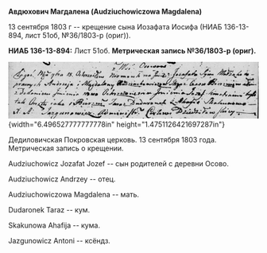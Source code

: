 **Авдюхович Магдалена (Audziuchowiczowa Magdalena)**

13 сентября 1803 г -- крещение сына Иозафата Иосифа (НИАБ 136-13-894,
лист 51об, №36/1803-р (ориг)).

**НИАБ 136-13-894:** Лист 51об. **Метрическая запись №36/1803-р
(ориг).**

![](./media/88fde7853116ad0112afd03dfbab0cf41d352822.png){width="6.496527777777778in"
height="1.4751126421697287in"}

Дедиловичская Покровская церковь. 13 сентября 1803 года. Метрическая
запись о крещении.

Audziuchowicz Jozafat Jozef -- сын родителей с деревни Осовo.

Audziuchowicz Andrzey -- отец.

Audziuchowiczowa Magdalena -- мать.

Dudaronek Taraz -- кум.

Skakunowa Ahafija -- кума.

Jazgunowicz Antoni -- ксёндз.
